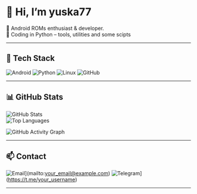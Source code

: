 # 👋 Hi, I’m yuska77 

📱 Android ROMs enthusiast & developer.  
🐍 Coding in Python – tools, utilities and some scipts

---

## 🔧 Tech Stack
![Android](https://img.shields.io/badge/Android-ROMs-3DDC84?style=for-the-badge&logo=android&logoColor=white)
![Python](https://img.shields.io/badge/Python-Tools-3776AB?style=for-the-badge&logo=python&logoColor=white)
![Linux](https://img.shields.io/badge/Linux-Dev-2C8EBB?style=for-the-badge&logo=linux&logoColor=white)
![GitHub](https://img.shields.io/badge/GitHub-Projects-181717?style=for-the-badge&logo=github&logoColor=white)

---

## 📊 GitHub Stats

![GitHub Stats](https://github-readme-stats.vercel.app/api?username=yuska77&show_icons=true&theme=tokyonight&hide=contribs,prs)  
![Top Languages](https://github-readme-stats.vercel.app/api/top-langs/?username=yuska77&layout=compact&theme=tokyonight)

![GitHub Activity Graph](https://activity-graph.herokuapp.com/graph?username=yuska77&theme=react-dark)

---

## 📫 Contact
![Email](https://img.shields.io/badge/Email-D14836?style=for-the-badge&logo=gmail&logoColor=white)](mailto:your_email@example.com)
![Telegram](https://img.shields.io/badge/Telegram-2CA5E0?style=for-the-badge&logo=telegram&logoColor=white)](https://t.me/your_username)

---
